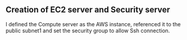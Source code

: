 ## Creation of EC2 server and Security server ##

I defined the Compute server as the AWS instance, referenced it to the public subnet1 
and set the security group to allow Ssh connection.